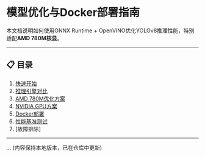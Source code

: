 # 模型优化与Docker部署指南

本文档说明如何使用ONNX Runtime + OpenVINO优化YOLOv8推理性能，特别适配**AMD 780M核显**。

---

## 📋 目录

1. [快速开始](#快速开始)
2. [推理引擎对比](#推理引擎对比)
3. [AMD 780M优化方案](#amd-780m优化方案推荐)
4. [NVIDIA GPU方案](#nvidia-gpu方案仅供参考)
5. [Docker部署](#docker部署)
6. [性能基准测试](#性能基准测试)
7. [故障排除]

---

... (内容保持本地版本，已在仓库中更新)
